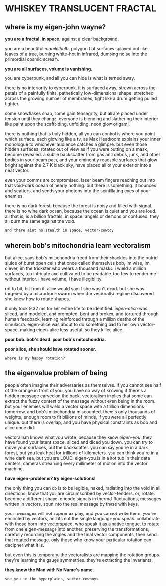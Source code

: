 # WHISKEY TRANSLUCENT FRACTAL

## where is my eigen-john wayne?

**you are a fractal. in space.** against a clear background.

you are a beautiful *mandelbulb*, polygon flat surfaces splayed out like leaves of a tree, burning white-hot in infrared, dumping noise into the primordial cosmic scream.

**you are all surfaces, volume is vanishing.**

you are cyberpunk, and all you can hide is what is turned away.

there is no interiority to cyberpunk. it is surfaced away, strewn across the petals of a painfully finite, pathetically low-dimensional shape. stretched across the growing number of membranes, tight like a drum getting pulled tighter. 

some snowflakes snap, some gain tensegrity, but all are placed under tension until they change. everyone is blending and slathering their interior like paint upon the scaffolding. unfolding, neon glow origami.

there is nothing that is truly hidden, all you can control is where you point which surface. each glowing like a tv, as Max Headroom explains your inner monologue to whichever audience catches a glimpse. but even those hidden surfaces, rotated out of view as if you were putting on a mask, become revealed. a subtle backscatter from gas and debris, junk, and other bodies in your beam path, and your eminently readable surfaces that glow bright against the 2.7 K black sky, have placed all of your exterior into a neat vector.

even your comms are compromised. laser beam fingers reaching out into that void-dark ocean of nearly nothing. but there is something. it bounces and scatters, and sends your photons into the scintillating eyes of your enemies.

there is no dark forest, because the forest is noisy and filled with signal. there is no wine dark ocean, because the ocean is quiet and you are loud. all that is, is a billion fractals. in space. angels or demons or confused, they all burn the same against the void.

```
and there aint no stealth in space, vector-cowboy
```

## wherein bob's mitochondria learn vectoralism


but alice, says bob's mitochondria freed from their shackles into the putrid sluice of burst open cells that once called themselves bob, im wise, im clever, im the trickster who wears a thousand masks. i wield a million surfaces, too intricate and cultivated to be readable, too few to render me without interior. i have volume, i have illegibility.

rot to bit, bit from it. alice would say if she wasn't dead. but she was targeted by a microdrone swarm when the vectoralist regime discovered she knew how to rotate shapes.

it only took 9.32 ms for her entire life to be identified. *eigen-alice* was sliced, and modeled, and prompted. bent and broken, and tortured through human feedback, learning reinforced through a million deaths of the simulacra. eigen-alice was about to do something bad to her own vector-space, making eigen-alice less useful. so they killed alice.

**poor bob. bob's dead. poor bob's mitochondria.**

**poor alice, she should have rotated sooner.**

```
where is my happy rotation?
```

## the eigenvalue problem of being


people often imagine their adversaries as themselves. if you cannot see half of the orange in front of you, you have no way of knowing if there's a hidden message carved on the back. vectoralism implies that some can extract the fuzzy content of the message without even being in the room. but your enemies will wield a vector space with a trillion dimensions tomorrow, and bob's mitochondria miscounted. there's only thousands of weights, enough room to fit billions of minds, if you were all perfectly unique. but there is overlap, and you have physical constraints as bob and alice once did.

vectoralism knows what you wrote, because they know *eigen-you*. they have found your latent space, sliced and diced you down. you can try to move your surfaces, but the backscatter. you can say you're in a dark forest, but you leak heat for trillions of kilometers. you can think you're in a wine dark sea, but you are LOUD. eigen-you is in a hot tub in their data centers, cameras streaming every millimeter of motion into the vector machine.

**have eigen-problems? try eigen-solutions!**

the only thing you can do is to be legible, naked, radiating into the void in all directions. know that you are circumscribed by vector-tenders. or, rotate. become a different shape. encode signals in thermal fluctuations, messages written in vectors, spun into the real message by those with keys.

your messages will not appear as play, and you cannot write them. you're encircled by vectors, and its not the single language you speak. collaborate with those born into vectorspace, who speak it as a native tongue, to rotate from one eigen-message into another. preserving the transformations, carefully recording the angles and the final vector components, then send that rotated message. only those who know your particular rotation can decipher what it is.


but even this is temporary. the vectoralists are mapping the rotation groups. they're learning the gauge symmetries. they're extracting the invariants. 

**they know the Man with No Name's name.**

```
see you in the hyperplains, vector-cowboys
```
